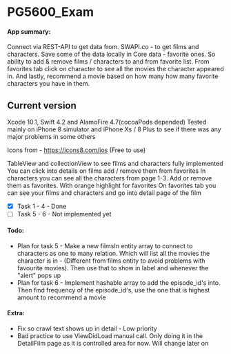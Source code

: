 # PG5600_Exam

#### App summary:
Connect via REST-API to get data from. SWAPI.co - to get films and characters. Save some of the data locally in Core data - favorite ones. So ability to add & remove films / characters to and from favorite list. From favorites tab click on character to see all the movies the character appeared in. And lastly, recommend a movie based on how many how many favorite characters you have in them.

## Current version
Xcode 10.1, Swift 4.2 and AlamoFire 4.7(cocoaPods depended)
Tested mainly on iPhone 8 simulator and iPhone Xs / 8 Plus to see if there was any major problems in some others

Icons from - https://icons8.com/ios (Free to use)

TableView and collectionView to see films and characters fully implemented
You can click into details on films add / remove them from favorites
In characters you can see all the characters from page 1-3. Add or remove them as favorites. With orange highlight for favorites
On favorites tab you can see your films and characters and go into detail page of the film 

- [x] Task 1 - 4 - Done
- [ ] Task 5 - 6 - Not implemented yet

#### Todo:
- Plan for task 5 - Make a new filmsIn entity array to connect to characters as one to many relation. Which will list all the movies the character is in - (Different from films entity to avoid problems with favourite movies). Then use that to show in label and whenever the "alert" pops up
- Plan for task 6 - Implement hashable array to add the episode_id's into. Then find frequency of the episode_id's, use the one that is highest amount to recommend a movie 

#### Extra: 
- Fix so crawl text shows up in detail - Low priority
- Bad practice to use ViewDidLoad manual call. Only doing it in the DetailFilm page as it is controlled area for now. Will change later on


